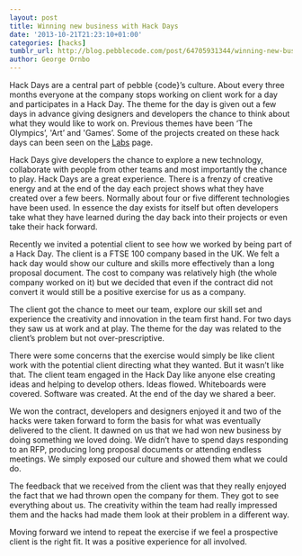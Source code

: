 ```yaml
---
layout: post
title: Winning new business with Hack Days
date: '2013-10-21T21:23:10+01:00'
categories: [hacks]
tumblr_url: http://blog.pebblecode.com/post/64705931344/winning-new-business-with-hack-days
author: George Ornbo
---
```

<p>Hack Days are a central part of pebble {code}&rsquo;s culture. About every three months everyone at the company stops working on client work for a day and participates in a Hack Day. The theme for the day is given out a few days in advance giving designers and developers the chance to think about what they would like to work on. Previous themes have been &lsquo;The Olympics&rsquo;, 'Art&rsquo; and 'Games&rsquo;. Some of the projects created on these hack days can been seen on the <a href="http://pebblecode.com/labs">Labs</a> page.</p>

<p>Hack Days give developers the chance to explore a new technology, collaborate with people from other teams and most importantly the chance to play. Hack Days are a great experience. There is a frenzy of creative energy and at the end of the day each project shows what they have created over a few beers. Normally about four or five different technologies have been used. In essence the day exists for itself but often developers take what they have learned during the day back into their projects or even take their hack forward.</p>

<p>Recently we invited a potential client to see how we worked by being part of a Hack Day. The client is a FTSE 100 company based in the UK. We felt a hack day would show our culture and skills more effectively than a long proposal document. The cost to company was relatively high (the whole company worked on it) but we decided that even if the contract did not convert it would still be a positive exercise for us as a company.</p>

<p>The client got the chance to meet our team, explore our skill set and experience the creativity and innovation in the team first hand. For two days they saw us at work and at play. The theme for the day was related to the client&rsquo;s problem but not over-prescriptive.</p>

<p>There were some concerns that the exercise would simply be like client work with the potential client directing what they wanted. But it wasn&rsquo;t like that. The client team engaged in the Hack Day like anyone else creating ideas and helping to develop others. Ideas flowed. Whiteboards were covered. Software was created. At the end of the day we shared a beer.</p>

<p>We won the contract, developers and designers enjoyed it and two of the hacks were taken forward to form the basis for what was eventually delivered to the client. It dawned on us that we had won new business by doing something we loved doing. We didn&rsquo;t have to spend days responding to an RFP, producing long proposal documents or attending endless meetings. We simply exposed our culture and showed them what we could do.</p>

<p>The feedback that we received from the client was that they really enjoyed the fact that we had thrown open the company for them. They got to see everything about us. The creativity within the team had really impressed them and the hacks had made them look at their problem in a different way.</p>

<p>Moving forward we intend to repeat the exercise if we feel a prospective client is the right fit. It was a positive experience for all involved.</p>

